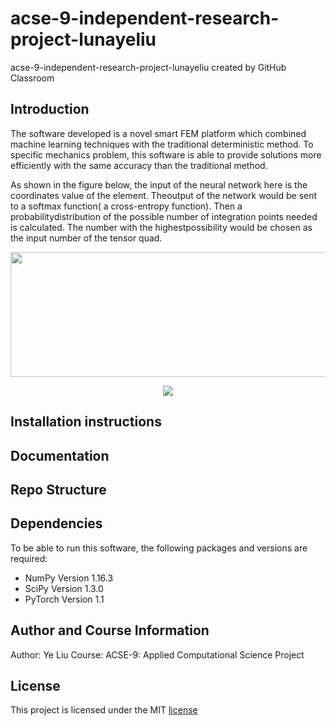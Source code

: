 # acse-9-independent-research-project-lunayeliu
acse-9-independent-research-project-lunayeliu created by GitHub Classroom

## Introduction
The software developed is a novel smart FEM platform which combined machine learning techniques with the traditional deterministic method. To specific mechanics problem, this software is able to provide solutions more efficiently with the same accuracy than the traditional method.

As shown in the figure below, the input of the neural network here is the coordinates value of the element.  Theoutput of the network would be sent to a softmax function( a cross-entropy function).  Then a probabilitydistribution of the possible number of integration points needed is calculated.  The number with the highestpossibility would be chosen as the input number of the tensor quad.


<img src="https://user-images.githubusercontent.com/43916396/63956539-86563f00-ca7e-11e9-867b-c98984a7f9e7.png" width="520" height="200" div align=center />


<p align="center"> 
<img src="https://user-images.githubusercontent.com/43916396/63956539-86563f00-ca7e-11e9-867b-c98984a7f9e7.png">
</p>



## Installation instructions


## Documentation

## Repo Structure

## Dependencies
To be able to run this software, the following packages and versions are required:

 - NumPy Version 1.16.3
 - SciPy Version 1.3.0
 - PyTorch Version 1.1


## Author and Course Information
Author: Ye Liu
Course: ACSE-9: Applied Computational Science Project

## License
This project is licensed under the MIT [license](https://github.com/msc-acse/acse-9-independent-research-project-lunayeliu/blob/master/LICENSE)

